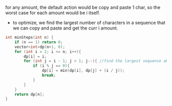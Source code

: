 for any amount, the default action would be copy and paste 1 char, so the worst case for each amount would be i itself.
- to optimize, we find the largest number of characters in a sequence that we can copy and paste and get the curr i amount.

```cpp
int minSteps(int n) {
    if (n == 1) return 0; 
    vector<int>dp(n+1, 0); 
    for (int i = 2; i <= n; i++){
        dp[i] = i; 
        for (int j = i - 1; j > 1; j--){ //find the largest sequence able to be pasted
            if (i % j == 0){
                dp[i] = min(dp[i], dp[j] + (i / j)); 
                break;
            }
        }
    }
    return dp[n];
}
```
